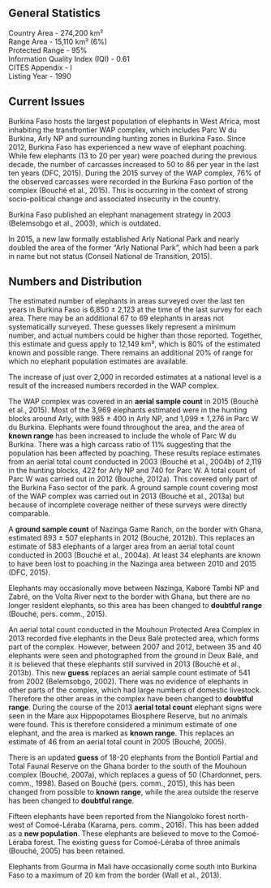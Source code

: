 ## General Statistics

Country Area - 274,200 km²<br />
Range Area - 15,110  km² (6%)<br />
Protected Range - 95%<br />
Information Quality Index (IQI) - 0.61<br />
CITES Appendix - I<br />
Listing Year -  1990

## Current Issues

Burkina Faso hosts the largest population of elephants in West Africa, most inhabiting the transfrontier WAP complex, which includes Parc W du Burkina, Arly NP and surrounding hunting zones in Burkina Faso. Since 2012, Burkina Faso has experienced a new wave of elephant poaching. While few elephants (13 to 20 per year) were poached during the previous decade, the number of carcasses increased to 50 to 86 per year in the last ten years (DFC, 2015). During the 2015 survey of the WAP complex, 76% of the observed carcasses were recorded in the Burkina Faso portion of the complex (Bouché et al., 2015). This is occurring in the context of strong socio-political change and associated insecurity in the country. 

Burkina Faso published an elephant management strategy in 2003 (Belemsobgo et al., 2003), which is outdated.

In 2015, a new law formally established Arly National Park and nearly doubled the area of the former “Arly National Park”, which had been a park in name but not status (Conseil National de Transition, 2015).

## Numbers and Distribution

The estimated number of elephants in areas surveyed over the last ten years in Burkina Faso is 6,850 ± 2,123 at the time of the last survey for each area. There may be an additional 67 to 69 elephants in areas not systematically surveyed. These guesses likely represent a minimum number, and actual numbers could be higher than those reported. Together, this estimate and guess apply to 12,149 km², which is 80% of the estimated known and possible range. There remains an additional 20% of range for which no elephant population estimates are available.

The increase of just over 2,000 in recorded estimates at a national level is a result of the increased numbers recorded in the WAP complex. 

The WAP complex was covered in an **aerial sample count** in 2015 (Bouché et al., 2015). Most of the 3,969 elephants estimated were in the hunting blocks around Arly, with 985 ± 400 in Arly NP, and 1,099 ± 1,276 in Parc W du Burkina. Elephants were found throughout the area, and the area of **known range** has been increased to include the whole of Parc W du Burkina. There was a high carcass ratio of 11% suggesting that the population has been affected by poaching. These results replace estimates from an aerial total count conducted in 2003 (Bouché et al., 2004b) of 2,119 in the hunting blocks, 422 for Arly NP and 740 for Parc W. A total count of Parc W was carried out in 2012 (Bouché, 2012a). This covered only part of the Burkina Faso sector of the park. A ground sample count covering most of the WAP complex was carried out in 2013 (Bouché et al., 2013a) but because of incomplete coverage neither of these surveys were directly comparable.

A **ground sample count** of Nazinga Game Ranch, on the border with Ghana, estimated 893 ± 507 elephants in 2012 (Bouché, 2012b). This replaces an estimate of 583 elephants of a larger area from an aerial total count conducted in 2003 (Bouché et al., 2004a). At least 34 elephants are known to have been lost to poaching in the Nazinga area between 2010 and 2015 (DFC, 2015). 

Elephants may occasionally move between Nazinga, Kaboré Tambi NP and Zabré, on the Volta River next to the border with Ghana, but there are no longer resident elephants, so this area has been changed to **doubtful range** (Bouché, pers. comm., 2015).

An aerial total count conducted in the Mouhoun Protected Area Complex in 2013 recorded five elephants in the Deux Balé protected area, which forms part of the complex. However, between 2007 and 2012, between 35 and 40 elephants were seen and photographed from the ground in Deux Balé, and it is believed that these elephants still survived in 2013 (Bouché et al., 2013b). This new **guess** replaces an aerial sample count estimate of 541 from 2002 (Belemsobgo, 2002). There was no evidence of elephants in other parts of the complex, which had large numbers of domestic livestock. Therefore the other areas in the complex have been changed to **doubtful range**. During the course of the 2013 **aerial total count** elephant signs were seen in the Mare aux Hippopotames Biosphere Reserve, but no animals were found. This is therefore considered a minimum estimate of one elephant, and the area is marked as **known range**. This replaces an estimate of 46 from an aerial total count in 2005 (Bouché, 2005).

There is an updated **guess** of 18-20 elephants from the Bontioli Partial and Total Faunal Reserve on the Ghana border to the south of the Mouhoun complex (Bouché, 2007a), which replaces a guess of 50 (Chardonnet, pers. comm., 1998). Based on Bouché (pers. comm., 2015), this has been changed from possible to **known range**, while the area outside the reserve has been changed to **doubtful range**.

Fifteen elephants have been reported from the Niangoloko forest north-west of Comoé-Léraba (Karama, pers. comm., 2016). This has been added as a **new population**. These elephants are believed to move to the Comoé-Léraba forest. The existing guess for Comoé-Léraba of three animals (Bouché, 2005) has been retained.

Elephants from Gourma in Mali have occasionally come south into Burkina Faso to a maximum of 20 km from the border (Wall et al., 2013).
